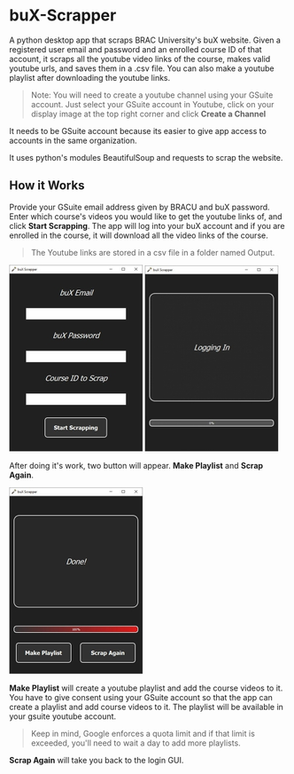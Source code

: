 # buX-Scrapper

A python desktop app that scraps BRAC University's buX website.
Given a registered user email and password and an enrolled course ID of that account, it scraps all the youtube video links of the course, makes valid youtube urls, and saves them in a .csv file. You can also make a youtube playlist after downloading the youtube links.

> Note: You will need to create a youtube channel using your GSuite account. Just select your GSuite account in Youtube, click on your display image at the top right corner and click **Create a Channel**

It needs to be GSuite account because its easier to give app access to accounts in the same organization.

It uses python's modules BeautifulSoup and requests to scrap the website.

## How it Works

Provide your GSuite email address given by BRACU and buX password. Enter which course's videos you would like to get the youtube links of, and click **Start Scrapping**. The app will log into your buX account and if you are enrolled in the course, it will download all the video links of the course.
> The Youtube links are stored in a csv file in a folder named Output.

![Sign In GUI](/icon/scrapper_login.JPG)
![Progress GUI When Starting](/icon/scrapper_progress_init.JPG)

After doing it's work, two button will appear. **Make Playlist** and **Scrap Again**.

![Progress GUI When Done](/icon/scrapper_progress_done.JPG)

**Make Playlist** will create a youtube playlist and add the course videos to it. You have to give consent using your GSuite account so that the app can create a playlist and add course videos to it. The playlist will be available in your gsuite youtube account.
> Keep in mind, Google enforces a quota limit and if that limit is exceeded, you'll need to wait a day to add more playlists.

**Scrap Again** will take you back to the login GUI.